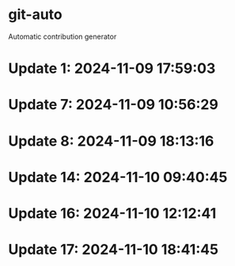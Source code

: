 # git-auto

Automatic contribution generator

# Update 1: 2024-11-09 17:59:03

# Update 7: 2024-11-09 10:56:29

# Update 8: 2024-11-09 18:13:16

# Update 14: 2024-11-10 09:40:45

# Update 16: 2024-11-10 12:12:41

# Update 17: 2024-11-10 18:41:45
